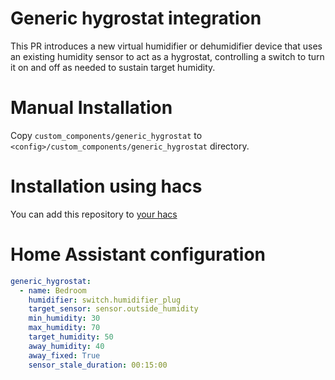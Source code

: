 # Generic hygrostat integration
This PR introduces a new virtual humidifier or dehumidifier device that uses an existing humidity sensor to act as a hygrostat, controlling a switch to turn it on and off as needed to sustain target humidity.

# Manual Installation

Copy `custom_components/generic_hygrostat` to `<config>/custom_components/generic_hygrostat` directory.

# Installation using hacs

You can add this repository to [your hacs](https://hacs.xyz/)

# Home Assistant configuration

``` YAML
generic_hygrostat:
  - name: Bedroom
    humidifier: switch.humidifier_plug
    target_sensor: sensor.outside_humidity
    min_humidity: 30
    max_humidity: 70
    target_humidity: 50
    away_humidity: 40
    away_fixed: True
    sensor_stale_duration: 00:15:00
```

